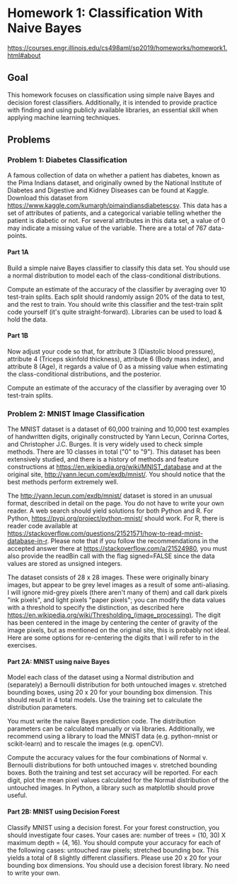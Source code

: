 # Homework 1: Classification With Naive Bayes

https://courses.engr.illinois.edu/cs498aml/sp2019/homeworks/homework1.html#about

## Goal

This homework focuses on classification using simple naive Bayes and decision forest classifiers. 
Additionally, it is intended to provide practice with finding and using publicly available libraries, an essential skill when applying machine learning techniques.

## Problems

### Problem 1: Diabetes Classification

A famous collection of data on whether a patient has diabetes, known as the Pima Indians dataset, and originally owned by the National Institute of Diabetes and Digestive and Kidney Diseases can be found at Kaggle. Download this dataset from https://www.kaggle.com/kumargh/pimaindiansdiabetescsv. This data has a set of attributes of patients, and a categorical variable telling whether the patient is diabetic or not. For several attributes in this data set, a value of 0 may indicate a missing value of the variable. There are a total of 767 data-points.

#### Part 1A 

Build a simple naive Bayes classifier to classify this data set. You should use a normal distribution to model each of the class-conditional distributions.

Compute an estimate of the accuracy of the classifier by averaging over 10 test-train splits. Each split should randomly assign 20% of the data to test, and the rest to train.
You should write this classifier and the test-train split code yourself (it's quite straight-forward).  Libraries can be used to load & hold the data.

#### Part 1B
Now adjust your code so that, for attribute 3 (Diastolic blood pressure), attribute 4 (Triceps skinfold thickness), attribute 6 (Body mass index), and attribute 8 (Age), it regards a value of 0 as a missing value when estimating the class-conditional distributions, and the posterior. 

Compute an estimate of the accuracy of the classifier by averaging over 10 test-train splits.

### Problem 2: MNIST Image Classification

The MNIST dataset is a dataset of 60,000 training and 10,000 test examples of handwritten digits, originally constructed by Yann Lecun, Corinna Cortes, and Christopher J.C. Burges. It is very widely used to check simple methods. There are 10 classes in total ("0" to "9"). This dataset has been extensively studied, and there is a history of methods and feature constructions at https://en.wikipedia.org/wiki/MNIST_database and at the original site, http://yann.lecun.com/exdb/mnist/. You should notice that the best methods perform extremely well.

The http://yann.lecun.com/exdb/mnist/ dataset is stored in an unusual format, described in detail on the page.  You do not have to write your own reader.  A web search should yield solutions for both Python and R.  For Python, https://pypi.org/project/python-mnist/ should work.  For R, there is reader code available at https://stackoverflow.com/questions/21521571/how-to-read-mnist-database-in-r. Please note that if you follow the recommendations in the accepted answer there at https://stackoverflow.com/a/21524980, you must also provide the readBin call with the flag signed=FALSE since the data values are stored as unsigned integers.

The dataset consists of 28 x 28 images. These were originally binary images, but appear to be grey level images as a result of some anti-aliasing. I will ignore mid-grey pixels (there aren't many of them) and call dark pixels "ink pixels", and light pixels "paper pixels"; you can modify the data values with a threshold to specify the distinction, as described here https://en.wikipedia.org/wiki/Thresholding_(image_processing). The digit has been centered in the image by centering the center of gravity of the image pixels, but as mentioned on the original site, this is probably not ideal. Here are some options for re-centering the digits that I will refer to in the exercises.

#### Part 2A: MNIST using naive Bayes

Model each class of the dataset using a Normal distribution and (separately) a Bernoulli distribution for both untouched images v. stretched bounding boxes, using 20 x 20 for your bounding box dimension.  This should result in 4 total models.  Use the training set to calculate the distribution parameters.

You must write the naive Bayes prediction code.  The distribution parameters can be calculated manually or via libraries.  Additionally, we recommend using a library to load the MNIST data (e.g. python-mnist or scikit-learn) and to rescale the images (e.g. openCV).

Compute the accuracy values for the four combinations of Normal v. Bernoulli distributions for both untouched images v. stretched bounding boxes.  Both the training and test set accuracy will be reported.
For each digit, plot the mean pixel values calculated for the Normal distribution of the untouched images.  In Python, a library such as matplotlib should prove useful.

#### Part 2B: MNIST using Decision Forest

Classify MNIST using a decision forest.
For your forest construction, you should investigate four cases. Your cases are: number of trees = (10, 30) X maximum depth = (4, 16). You should compute your accuracy for each of the following cases: untouched raw pixels; stretched bounding box. This yields a total of 8 slightly different classifiers. Please use 20 x 20 for your bounding box dimensions.
You should use a decision forest library.  No need to write your own.
